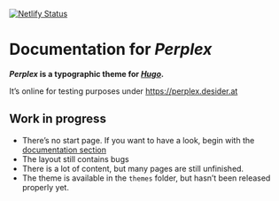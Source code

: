 [![Netlify Status](https://api.netlify.com/api/v1/badges/6594a2dd-776a-40a0-a6c5-7ea2dc7c664e/deploy-status)](https://app.netlify.com/sites/zen-bhaskara-590b05/deploys)

# Documentation for _Perplex_

**_Perplex_ is a typographic theme for [_Hugo_](https://gohugo.io).**

It’s online for testing purposes under <https://perplex.desider.at>

## Work in progress

- There’s no start page. If you want to have a look, begin with the [documentation section](https://perplex.desider.at/doc) 
- The layout still contains bugs
- There is a lot of content, but many pages are still unfinished.
- The theme is available in the `themes` folder, but hasn’t been released properly yet.
